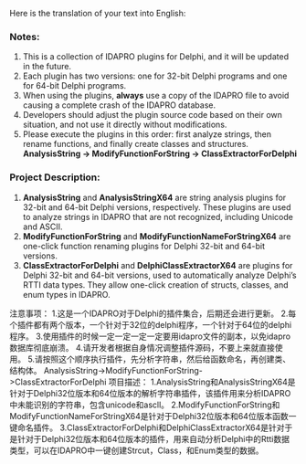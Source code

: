 Here is the translation of your text into English:

### Notes:
1. This is a collection of IDAPRO plugins for Delphi, and it will be updated in the future.
2. Each plugin has two versions: one for 32-bit Delphi programs and one for 64-bit Delphi programs.
3. When using the plugins, **always** use a copy of the IDAPRO file to avoid causing a complete crash of the IDAPRO database.
4. Developers should adjust the plugin source code based on their own situation, and not use it directly without modifications.
5. Please execute the plugins in this order: first analyze strings, then rename functions, and finally create classes and structures.  
   **AnalysisString → ModifyFunctionForString → ClassExtractorForDelphi**

### Project Description:
1. **AnalysisString** and **AnalysisStringX64** are string analysis plugins for 32-bit and 64-bit Delphi versions, respectively. These plugins are used to analyze strings in IDAPRO that are not recognized, including Unicode and ASCII.
2. **ModifyFunctionForString** and **ModifyFunctionNameForStringX64** are one-click function renaming plugins for Delphi 32-bit and 64-bit versions.
3. **ClassExtractorForDelphi** and **DelphiClassExtractorX64** are plugins for Delphi 32-bit and 64-bit versions, used to automatically analyze Delphi’s RTTI data types. They allow one-click creation of structs, classes, and enum types in IDAPRO.

注意事项：
1.这是一个IDAPRO对于Delphi的插件集合，后期还会进行更新。
2.每个插件都有两个版本，一个针对于32位的delphi程序，一个针对于64位的delphi程序。
3.使用插件的时候一定一定一定一定要用idapro文件的副本，以免idapro数据库彻底崩溃。
4.请开发者根据自身情况调整插件源码，不要上来就直接使用。
5.请按照这个顺序执行插件，先分析字符串，然后给函数命名，再创建类、结构体。
AnalysisString->ModifyFunctionForString->ClassExtractorForDelphi
项目描述：
1.AnalysisString和AnalysisStringX64是针对于Delphi32位版本和64位版本的解析字符串插件，该插件用来分析IDAPRO中未能识别的字符串，包含unicode和ascll。
2.ModifyFunctionForString和ModifyFunctionNameForStringX64是针对于Delphi32位版本和64位版本函数一键命名插件。
3.ClassExtractorForDelphi和DelphiClassExtractorX64是针对于是针对于Delphi32位版本和64位版本的插件，用来自动分析Delphi中的Rtti数据类型，可以在IDAPRO中一键创建Strcut，Class，和Enum类型的数据。
